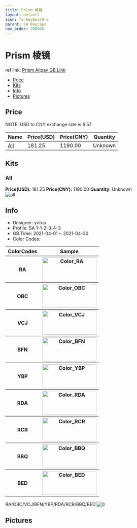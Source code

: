 ```yaml
---
title: Prism 棱镜
layout: default
icon: fa-keyboard-o
parent: SA Keycaps
nav_order: 290968
---
```


# Prism 棱镜

ref link: [Prism Alipay GB Link]()

* [Price](#price)
* [Kits](#kits)
* [Info](#info)
* [Pictures](#pictures)

## Price

NOTE: USD to CNY exchange rate is 6.57

| Name          | Price(USD)   |  Price(CNY) | Quantity |
| ------------- | ------------ |  ---------- | -------- |
|[All](#all)|181.25|1190.00|Unknown|


## Kits
### All  
**Price(USD):** 181.25	**Price(CNY):** 1190.00	**Quantity:** Unknown  
<img src="{{ 'assets/images/sa-keycaps/Prism/kits_pics/all.png' | relative_url }}" alt="all" class="image featured">

## Info
* Designer: yutop  
* Profile: SA 1-1-2-3-4-3  
* GB Time: 2021-04-01 ~ 2021-04-30  
* Color Codes:  

<table style="width:100%">
  <tr>
    <th>ColorCodes</th>
    <th>Sample</th>
  </tr>  <tr>
    <th>RA</th>
    <th><img src="{{ 'assets/images/sa-keycaps/SP_ColorCodes/abs/SP_Abs_ColorCodes_RA.png' | relative_url }}" alt="Color_RA" height="75" width="170"></th>
  </tr>
  <tr>
    <th>OBC</th>
    <th><img src="{{ 'assets/images/sa-keycaps/SP_ColorCodes/abs/SP_Abs_ColorCodes_OBC.png' | relative_url }}" alt="Color_OBC" height="75" width="170"></th>
  </tr>
  <tr>
    <th>VCJ</th>
    <th><img src="{{ 'assets/images/sa-keycaps/SP_ColorCodes/abs/SP_Abs_ColorCodes_VCJ.png' | relative_url }}" alt="Color_VCJ" height="75" width="170"></th>
  </tr>
  <tr>
    <th>BFN</th>
    <th><img src="{{ 'assets/images/sa-keycaps/SP_ColorCodes/abs/SP_Abs_ColorCodes_BFN.png' | relative_url }}" alt="Color_BFN" height="75" width="170"></th>
  </tr>
  <tr>
    <th>YBP</th>
    <th><img src="{{ 'assets/images/sa-keycaps/SP_ColorCodes/abs/SP_Abs_ColorCodes_YBP.png' | relative_url }}" alt="Color_YBP" height="75" width="170"></th>
  </tr>
  <tr>
    <th>RDA</th>
    <th><img src="{{ 'assets/images/sa-keycaps/SP_ColorCodes/abs/SP_Abs_ColorCodes_RDA.png' | relative_url }}" alt="Color_RDA" height="75" width="170"></th>
  </tr>
  <tr>
    <th>RCR</th>
    <th><img src="{{ 'assets/images/sa-keycaps/SP_ColorCodes/abs/SP_Abs_ColorCodes_RCR.png' | relative_url }}" alt="Color_RCR" height="75" width="170"></th>
  </tr>
  <tr>
    <th>BBQ</th>
    <th><img src="{{ 'assets/images/sa-keycaps/SP_ColorCodes/abs/SP_Abs_ColorCodes_BBQ.png' | relative_url }}" alt="Color_BBQ" height="75" width="170"></th>
  </tr>
  <tr>
    <th>BED</th>
    <th><img src="{{ 'assets/images/sa-keycaps/SP_ColorCodes/abs/SP_Abs_ColorCodes_BED.png' | relative_url }}" alt="Color_BED" height="75" width="170"></th>
  </tr>
</table>RA/OBC/VCJ/BFN/YBP/RDA/RCR/BBQ/BED

<img src="{{ 'assets/images/sa-keycaps/Prism/0.jpg' | relative_url }}" alt="0" class="image featured">

## Pictures  
